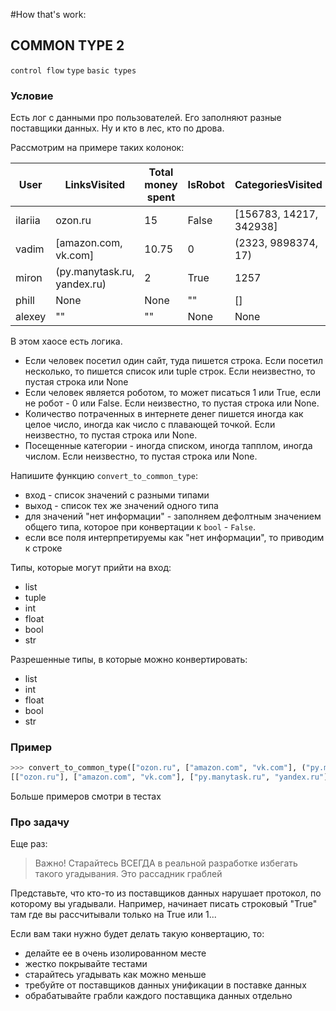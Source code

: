 #How that's work:

## COMMON TYPE 2

`control flow` `type` `basic types`

### Условие

Есть лог с  данными про пользователей. Его заполняют разные поставщики данных. Ну и кто в лес, кто по дрова.

Рассмотрим на примере таких колонок:

| User    | LinksVisited               | Total money spent | IsRobot | CategoriesVisited       |
| --------|----------------------------|-------------------|---------|-------------------------|
| ilariia | ozon.ru                    | 15                | False   | [156783, 14217, 342938] |
| vadim   | [amazon.com, vk.com]       | 10.75             | 0       | (2323, 9898374, 17)     |
| miron   | (py.manytask.ru, yandex.ru)| 2                 | True    | 1257                    |
| phill   | None                       | None              | ""      | []                      |
| alexey  | ""                         | ""                | None    | None                    |

В этом хаосе есть логика.

* Если человек посетил один сайт, туда пишется строка. Если посетил несколько, то пишется список или tuple строк. 
Если неизвестно, то пустая строка или None
* Если человек является роботом, то может писаться 1 или True, если не робот - 0 или False. Если неизвестно, то пустая строка или None.
* Количество потраченных в интернете денег пишется иногда как целое число, иногда как число с плавающей точкой. Если неизвестно, то пустая строка или None.
* Посещенные категории - иногда списком, иногда тапплом, иногда числом. Если неизвестно, то пустая строка или None.

Напишите функцию `convert_to_common_type`:

* вход - список значений с разными типами
* выход - список тех же значений одного типа
* для значений "нет информации" - заполняем дефолтным значением общего типа, которое при конвертации к `bool` - `False`.
* если все поля интерпретируемы как "нет информации", то приводим к строке

Типы, которые могут прийти на вход:

* list
* tuple
* int
* float
* bool
* str

Разрешенные типы, в которые можно конвертировать:

* list
* int
* float
* bool
* str

### Пример

```python
>>> convert_to_common_type(["ozon.ru", ["amazon.com", "vk.com"], ("py.manytask.ru", "yandex.ru"), None, ""])
[["ozon.ru"], ["amazon.com", "vk.com"], ["py.manytask.ru", "yandex.ru"], [], []]
```

Больше примеров смотри в тестах

### Про задачу

Еще раз:
> Важно! Старайтесь ВСЕГДА в реальной разработке избегать такого угадывания. Это рассадник граблей

Представьте, что кто-то из поставщиков данных нарушает протокол, по которому вы угадывали.
Например, начинает писать строковый "True" там где вы рассчитывали только на True или 1...

Если вам таки нужно будет делать такую конвертацию, то:
* делайте ее в очень изолированном месте
* жестко покрывайте тестами
* старайтесь угадывать как можно меньше
* требуйте от поставщиков данных унификации в поставке данных
* обрабатывайте грабли каждого поставщика данных отдельно
